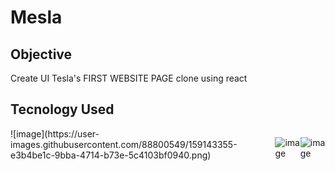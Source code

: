 # Mesla

## Objective

Create UI Tesla's FIRST WEBSITE PAGE clone using react 


## Tecnology Used

<div style="display:flex">
![image](https://user-images.githubusercontent.com/88800549/159143355-e3b4be1c-9bba-4714-b73e-5c4103bf0940.png)

![image](https://user-images.githubusercontent.com/88800549/159143326-269d7d5c-df6c-4d4c-bc15-cd3100258c07.png)

![image](https://user-images.githubusercontent.com/88800549/159143342-cfac52d7-1af9-4c39-8761-38ed94afd6f0.png)
</div>
